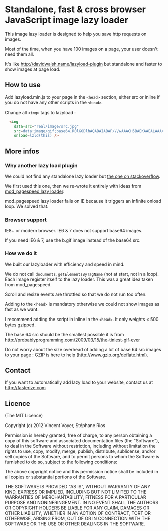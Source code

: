 # Standalone, fast & cross browser JavaScript image lazy loader

This image lazy loader is designed to help you save http requests on images.

Most of the time, when you have 100 images on a page, your user doesn't need them all.

It's like http://davidwalsh.name/lazyload-plugin but standalone and faster to
show images at page load.

## How to use

Add lazyload.min.js to your page in the `<head>` section, either src or inline if
you do not have any other scripts in the `<head>`.

Change all `<img>` tags to lazyload :

```html
  <img
    data-src="real/image/src.jpg"
    src=data:image/gif;base64,R0lGODlhAQABAIABAP///wAAACH5BAEKAAEALAAAAAABAAEAAAICTAEAOw==
    onload=lzld(this) />
```

## More infos

### Why another lazy load plugin

We could not find any standalone lazy loader but [the one on stackoverflow](http://stackoverflow.com/questions/3228521/stand-alone-lazy-loading-images-no-framework-based).

We first used this one, then we re-wrote it entirely with ideas from [mod_pagespeed lazy loader](http://www.modpagespeed.com/lazyload_images.html?ModPagespeed=on&ModPagespeedFilters=lazyload_images).

mod_pagespeed lazy loader fails on IE because it triggers an infinite onload loop. We solved that.

### Browser support

IE8+ or modern browser. IE6 & 7 does not support base64 images.

If you need IE6 & 7, use the b.gif image instead of the base64 src.

### How we do it

We built our lazyloader with efficiency and speed in mind.

We do not call `documents.getElementsByTagName` (not at start, not in a loop). Each image register itself to the
lazy loader. This was a great idea taken from mod_pagespeed.

Scroll and resize events are throttled so that we do not run too often.

Adding to the `<head>` is mandatory otherwise we could not show images as fast as we want.

I recommend adding the script in inline in the `<head>`. It only weights
< 500 bytes gzipped.

The base 64 src should be the smallest possible it is from http://probablyprogramming.com/2009/03/15/the-tiniest-gif-ever

Do not worry about the size overhead of adding a lot of base 64 src images to your page :
 GZIP is here to help (http://www.gzip.org/deflate.html).

## Contact

If you want to automatically add lazy load to your website, contact us at http://fasterize.com

## Licence

(The MIT Licence)

Copyright (c) 2012 Vincent Voyer, Stéphane Rios

Permission is hereby granted, free of charge, to any person obtaining
a copy of this software and associated documentation files (the
"Software"), to deal in the Software without restriction, including
without limitation the rights to use, copy, modify, merge, publish,
distribute, sublicense, and/or sell copies of the Software, and to
permit persons to whom the Software is furnished to do so, subject to
the following conditions:

The above copyright notice and this permission notice shall be
included in all copies or substantial portions of the Software.

THE SOFTWARE IS PROVIDED "AS IS", WITHOUT WARRANTY OF ANY KIND,
EXPRESS OR IMPLIED, INCLUDING BUT NOT LIMITED TO THE WARRANTIES OF
MERCHANTABILITY, FITNESS FOR A PARTICULAR PURPOSE AND
NONINFRINGEMENT. IN NO EVENT SHALL THE AUTHORS OR COPYRIGHT HOLDERS BE
LIABLE FOR ANY CLAIM, DAMAGES OR OTHER LIABILITY, WHETHER IN AN ACTION
OF CONTRACT, TORT OR OTHERWISE, ARISING FROM, OUT OF OR IN CONNECTION
WITH THE SOFTWARE OR THE USE OR OTHER DEALINGS IN THE SOFTWARE.
